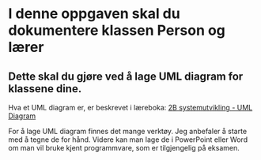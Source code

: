 # I denne oppgaven skal du dokumentere klassen Person og lærer
## Dette skal du gjøre ved å lage UML diagram for klassene dine. 

Hva et UML diagram er, er beskrevet i læreboka: 
[2B systemutvikling - UML Diagram](https://innhold.aunivers.no/fagpakker/realfag/informasjonsteknologi-1-2/it-2/2-objektorientert-programmering/2b-systemutvikling/uml-diagrammer?f=1)

For å lage UML diagram finnes det mange verktøy.
Jeg anbefaler å starte med å tegne de for hånd. Videre kan man lage de i PowerPoint eller Word om man vil bruke kjent programmvare, som er tilgjengelig på eksamen. 
